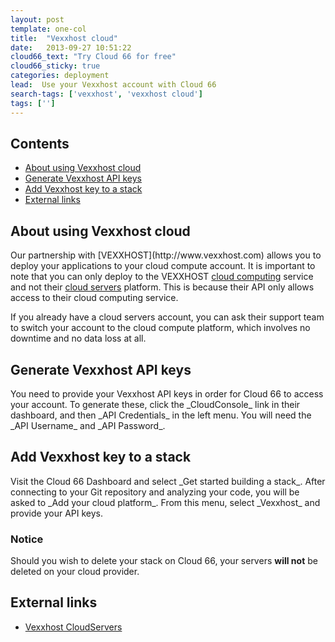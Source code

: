 ```yaml
---
layout: post
template: one-col
title:  "Vexxhost cloud"
date:   2013-09-27 10:51:22
cloud66_text: "Try Cloud 66 for free"
cloud66_sticky: true
categories: deployment
lead:  Use your Vexxhost account with Cloud 66
search-tags: ['vexxhost', 'vexxhost cloud']
tags: ['']
---
```


<h2>Contents</h2>
<ul class="page-toc">
	<li>
		<a href="#about">About using Vexxhost cloud</a>
	</li>
	<li>
		<a href="#gen">Generate Vexxhost API keys</a>
	</li>
	<li>
		<a href="#add">Add Vexxhost key to a stack</a>
	</li>
	<li>
		<a href="#external">External links</a>
	</li>
</ul>

<h2 id="about">About using Vexxhost cloud</h2>
Our partnership with [VEXXHOST](http://www.vexxhost.com) allows you to deploy your applications to your cloud compute account. It is important to note that you can only deploy to the VEXXHOST <a href="http://vexxhost.com/cloud-computing">cloud computing</a> service and not their <a href="http://vexxhost.com/cloud_servers">cloud servers</a> platform. This is because their API only allows access to their cloud computing service.

If you already have a cloud servers account, you can ask their support team to switch your account to the cloud compute platform, which involves no downtime and no data loss at all.

<h2 id="gen">Generate Vexxhost API keys</h2>
You need to provide your Vexxhost API keys in order for Cloud 66 to access your account. To generate these, click the _CloudConsole_ link in their dashboard, and then _API Credentials_ in the left menu. You will need the _API Username_ and _API Password_.

<h2 id="add">Add Vexxhost key to a stack</h2>
Visit the Cloud 66 Dashboard and select _Get started building a stack_. After connecting to your Git repository and analyzing your code, you will be asked to _Add your cloud platform_. From this menu, select _Vexxhost_ and provide your API keys.
<br/>

<div class="notice notice-warning">
    <h3>Notice</h3>
    <p>Should you wish to delete your stack on Cloud 66, your servers <b>will not</b> be deleted on your cloud provider.</p>
</div>

<h2 id="external">External links</h2>
<ul>
	<li><a href="http://vexxhost.com/cloud_servers" target="_blank">Vexxhost CloudServers</a></li>
</ul>
